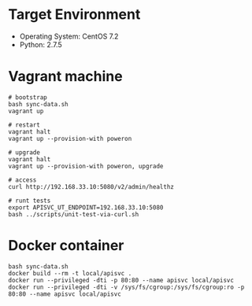 # Target Environment

- Operating System: CentOS 7.2
- Python: 2.7.5

# Vagrant machine

```
# bootstrap
bash sync-data.sh
vagrant up

# restart
vagrant halt
vagrant up --provision-with poweron

# upgrade
vagrant halt
vagrant up --provision-with poweron, upgrade

# access
curl http://192.168.33.10:5080/v2/admin/healthz

# runt tests
export APISVC_UT_ENDPOINT=192.168.33.10:5080
bash ../scripts/unit-test-via-curl.sh
```

# Docker container

```
bash sync-data.sh
docker build --rm -t local/apisvc .
docker run --privileged -dti -p 80:80 --name apisvc local/apisvc
docker run --privileged -dti -v /sys/fs/cgroup:/sys/fs/cgroup:ro -p 80:80 --name apisvc local/apisvc

```
